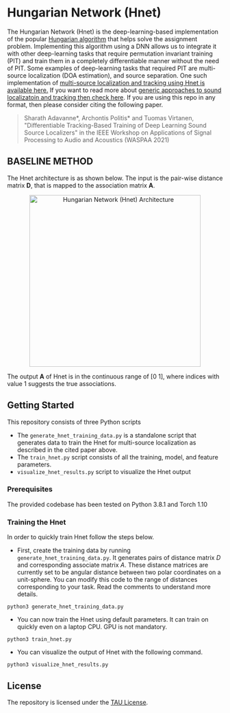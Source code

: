 
# Hungarian Network (Hnet)

The Hungarian Network (Hnet) is the deep-learning-based implementation of the popular [Hungarian algorithm](https://en.wikipedia.org/wiki/Hungarian_algorithm) that helps solve the assignment problem. Implementing this algorithm using a DNN allows us to integrate it with other deep-learning tasks that require permutation invariant training (PIT) and train them in a completely differentiable manner without the need of PIT. Some examples of deep-learning tasks that required PIT are multi-source localization (DOA estimation), and source separation. One such implementation of [multi-source localization and tracking using Hnet is available here.](https://github.com/sharathadavanne/doa-net) If you want to read more about [generic approaches to sound localizatoin and tracking then check here](https://www.aane.in/research/computational-audio-scene-analysis-casa/sound-event-localization-and-tracking). If you are using this repo in any format, then please consider citing the following paper. 

> Sharath Adavanne*, Archontis Politis* and Tuomas Virtanen, "Differentiable Tracking-Based Training of Deep Learning Sound Source Localizers" in the IEEE Workshop on Applications of Signal Processing to Audio and Acoustics (WASPAA 2021)

## BASELINE METHOD
 
The Hnet architecture is as shown below. The input is the pair-wise distance matrix **D**, that is mapped to the association matrix **A**. 

<p align="center">
   <img src="https://github.com/sharathadavanne/hungarian-net/blob/master/images/HungarianNet.png" width="400" title="Hungarian Network (Hnet) Architecture">
</p>

The output **A** of Hnet is in the continuous range of [0 1], where indices with value 1 suggests the true associations. 


## Getting Started

This repository consists of three Python scripts 
* The `generate_hnet_training_data.py` is a standalone script that generates data to train the Hnet for multi-source localization as described in the cited paper above. 
* The `train_hnet.py` script consists of all the training, model, and feature parameters. 
* `visualize_hnet_results.py` script to visualize the Hnet output
 

### Prerequisites

The provided codebase has been tested on Python 3.8.1 and Torch 1.10


### Training the Hnet

In order to quickly train Hnet follow the steps below.
* First, create the training data by running `generate_hnet_training_data.py`. It generates pairs of distance matrix *D* and corresponding associate matrix *A*. These distance matrices are currently set to be angular distance between two polar coordinates on a unit-sphere. You can modify this code to the range of distances corresponding to your task. Read the comments to understand more details.

```
python3 generate_hnet_training_data.py
```

* You can now train the Hnet using default parameters. It can train on quickly even on a laptop CPU. GPU is not mandatory.
```
python3 train_hnet.py
```

* You can visualize the output of Hnet with the following command. 
```
python3 visualize_hnet_results.py
```

## License
The repository is licensed under the [TAU License](LICENSE.md).
